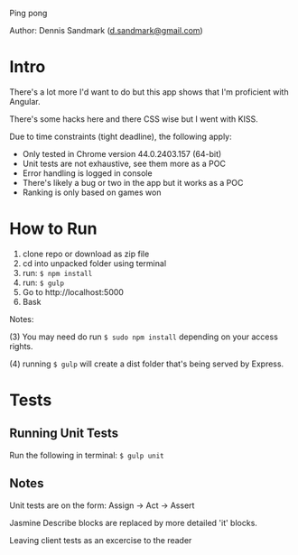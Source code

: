 Ping pong

Author: Dennis Sandmark (d.sandmark@gmail.com)

# Intro
There's a lot more I'd want to do but this app shows
that I'm proficient with Angular.

There's some hacks here and there CSS wise but I went with KISS.

Due to time constraints (tight deadline), the following apply:
* Only tested in Chrome version 44.0.2403.157 (64-bit)
* Unit tests are not exhaustive, see them more as a POC
* Error handling is logged in console
* There's likely a bug or two in the app but it works as a POC
* Ranking is only based on games won

# How to Run
1. clone repo or download as zip file
2. cd into unpacked folder using terminal
3. run: `$ npm install`
4. run: `$ gulp`
5. Go to http://localhost:5000
6. Bask

Notes:

(3) You may need do run `$ sudo npm install` depending on your access rights.

(4) running `$ gulp` will create a dist folder that's being served by Express.

# Tests

## Running Unit Tests
Run the following in terminal: `$ gulp unit`

## Notes
Unit tests are on the form: Assign -> Act -> Assert

Jasmine Describe blocks are replaced by more detailed 'it' blocks.

Leaving client tests as an excercise to the reader
